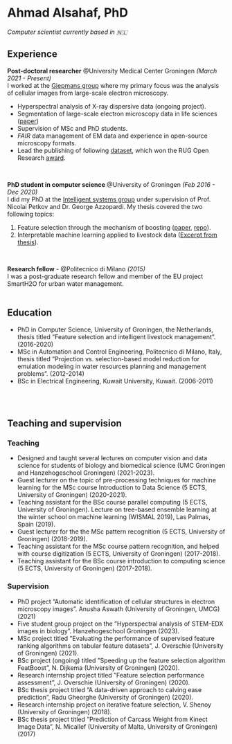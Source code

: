 # Ahmad Alsahaf, PhD

_Computer scientist currently based in 🇳🇱_ <br>

## Experience

**Post-doctoral researcher** @University Medical Center Groningen _(March 2021 - Present)_ <br>
I worked at the [Giepmans group](https://bscs.umcg.nl/en/groups/giepmans-group/) where my primary focus was the analysis of cellular images from large-scale electron microscopy.
  - Hyperspectral analysis of X-ray dispersive data (ongoing project).
  - Segmentation of large-scale electron microscopy data in life sciences ([paper](https://pubmed.ncbi.nlm.nih.gov/37572414/))
  - Supervision of MSc and PhD students.
  - _FAIR_ data management of EM data and experience in open-source microscopy formats.
  - Lead the publishing of following [dataset](https://doi.org/10.17867/10000168), which won the RUG Open Research [award](https://www.rug.nl/research/openscience/open-research-award/case-studies-list-2022/winners/winner-2022-fair-data-management-of-a-large-scale-electron-microscopy-database-for-type-1-diab?lang=en).

<br>

**PhD student in computer science** @University of Groningen _(Feb 2016 - Dec 2020)_ <br>
I did my PhD at the [Intelligent systems group](https://www.cs.rug.nl/is/) under supervision of Prof. Nicolai Petkov and Dr. George Azzopardi.
My thesis covered the two following topics:<br>
  1) Feature selection through the mechanism of boosting ([paper](https://www.sciencedirect.com/science/article/pii/S0957417421012513), [repo](https://github.com/amjams/FeatBoost)).
  2) Interpretable machine learning applied to livestock data ([Excerpt from thesis](https://pure.rug.nl/ws/portalfiles/portal/145238081/Title_and_contents.pdf)).

<br>

**Research fellow** - @Politecnico di Milano _(2015)_ <br>
I was a post-graduate research fellow and member of the EU project SmartH2O for urban water management.
<br><br>

## Education
- PhD in Computer Science, University of Groningen, the Netherlands, thesis titled ”Feature selection and intelligent livestock management”. (2016-2020)
- MSc in Automation and Control Engineering, Politecnico di Milano, Italy, thesis titled ”Projection vs. selection-based model reduction for emulation modeling in water resources planning and management problems”. (2012-2014)
- BSc in Electrical Engineering, Kuwait University, Kuwait. (2006-2011)

<br><br>

## Teaching and supervision
### Teaching
  - Designed and taught several lectures on computer vision and data science for students of biology and biomedical science (UMC Groningen and Hanzehogeschool Groningen) (2021-2023).
  - Guest lecturer on the topic of pre-processing techniques for machine learning for the MSc course Introduction to Data Science (5 ECTS, University of Groningen) (2020-2021).
  - Teaching assistant for the BSc course parallel computing (5 ECTS, University of Groningen).
 Lecture on tree-based ensemble learning at the winter school on machine learning (WISMAL 2019), Las Palmas, Spain (2019).
  - Guest lecturer for the the MSc pattern recognition (5 ECTS, University of Groningen) (2018-2019).
  - Teaching assistant for the MSc course pattern recognition, and helped with course digitization (5 ECTS, University of Groningen) (2017-2018).
  - Teaching assistant for the BSc course introduction to computing science (5 ECTS, University of Groningen) (2017-2018).

### Supervision
  - PhD project ”Automatic identification of cellular structures in electron microscopy images”. Anusha Aswath (University of Groningen, UMCG) (2021)
  - Five student group project on the ”Hyperspectral analysis of STEM-EDX images in biology”. Hanzehogeschool Groningen (2023).
  - MSc project titled ”Evaluating the performance of supervised feature ranking algorithms on tabular feature datasets”, J. Overschie (University of Groningen) (2021).
  - BSc project (ongoing) titled ”Speeding up the feature selection algorithm FeatBoost”, N. Dijkema (University of Groningen) (2020).
  - Research internship project titled ”Feature selection performance assessment”, J. Overschie (University of Groningen) (2020).
  - BSc thesis project titled ”A data-driven approach to calving ease prediction”, Radu Gheorghe (University of Groningen) (2020).
  - Research internship project on iterative feature selection, V. Shenoy (University of Groningen) (2018).
  - BSc thesis project titled ”Prediction of Carcass Weight from Kinect Image Data”, N. Micallef (University of Malta, University of Groningen) (2017)
<br><br>


